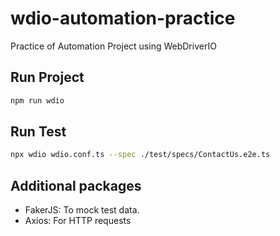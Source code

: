 # wdio-automation-practice
Practice of Automation Project using WebDriverIO

## Run Project 
```bash
npm run wdio
```

## Run Test
```bash 
npx wdio wdio.conf.ts --spec ./test/specs/ContactUs.e2e.ts
```

## Additional packages 
- FakerJS: To mock test data.
- Axios: For HTTP requests